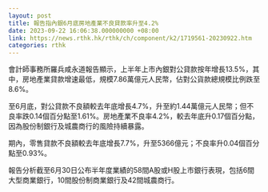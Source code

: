 ```yaml
---
layout: post
title: 報告指內銀6月底房地產業不良貸款率升至4.2%
date: 2023-09-22 16:06:38.000000000 +08:00
link: https://news.rthk.hk/rthk/ch/component/k2/1719561-20230922.htm
categories: rthk
---
```


會計師事務所羅兵咸永道報告顯示，上半年上市內銀對公貸款按年增長13.5%，其中，房地產業貸款增速最低，規模7.86萬億元人民幣，佔對公貨款總規模比例跌至8.6%。

至6月底，對公貸款不良額較去年底增長4.7%，升至約1.44萬億元人民幣；但不良率跌0.14個百分點至1.61%。房地產業不良率4.2%，較去年底升0.17個百分點，因為股份制銀行及城農商行的風險持續暴露。

期內，零售貸款不良額較去年底增長7.7%，升至5366億元；不良率升0.04個百分點至0.93%。

報告分析截至6月30日公布半年度業績的58間A股或H股上市銀行表現，包括6間大型商業銀行，10間股份制商業銀行及42間城農商行。
